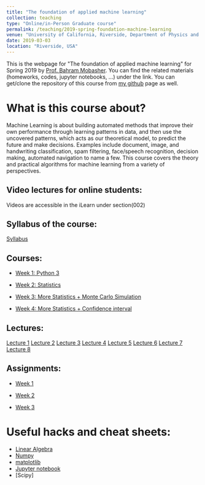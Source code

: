 ```yaml
---
title: "The foundation of applied machine learning"
collection: teaching
type: "Online/in-Person Graduate course"
permalink: /teaching/2019-spring-foundation-machine-learning
venue: "University of California, Riverside, Department of Physics and Astronomy"
date: 2019-03-03
location: "Riverside, USA"
---
```


This is the webpage for "The foundation of applied machine learning" for Spring 2019 by [Prof. Bahram Mobasher](http://faculty.ucr.edu/~mobasher/). You can find the related materials (homeworks, codes, jupyter notebooks, ...) under the link. You can get/clone the repository of this course from [my github](https://github.com/abtinshahidi/Foundation_applied_machine_learning) page as well.  


# What is this course about?


Machine Learning is about building automated methods that improve their own performance through learning patterns in data, and then use the uncovered patterns, which acts as our theoretical model, to predict the future and make decisions. Examples include document, image, and handwriting classification, spam filtering, face/speech recognition, decision making, automated navigation to name a few. This course covers the theory and practical algorithms for machine learning from a variety of perspectives.

## Video lectures for online students:
Videos are accessible in the iLearn under section(002)


## Syllabus of the course:
[Syllabus](https://abtinshahidi.github.io/files/Syllabus.pdf)


## Courses:
* [Week 1: Python 3](https://abtinshahidi.github.io/teaching/2019-spring-foundation-machine-learning/week1)  

* [Week 2: Statistics](https://abtinshahidi.github.io/teaching/2019-spring-foundation-machine-learning/week2)  

* [Week 3: More Statistics + Monte Carlo Simulation](https://abtinshahidi.github.io/teaching/2019-spring-foundation-machine-learning/week3)


* [Week 4: More Statistics + Confidence interval](https://abtinshahidi.github.io/teaching/2019-spring-foundation-machine-learning/week4)


## Lectures:
[Lecture 1](https://abtinshahidi.github.io/files/lecture1.pdf)
[Lecture 2](https://abtinshahidi.github.io/files/lecture2.pdf)
[Lecture 3](https://abtinshahidi.github.io/files/lecture3.pdf)
[Lecture 4](https://abtinshahidi.github.io/files/lecture4.pdf)
[Lecture 5](https://abtinshahidi.github.io/files/lecture5.pdf)
[Lecture 6](https://abtinshahidi.github.io/files/lecture6.pdf)
[Lecture 7](https://abtinshahidi.github.io/files/lecture7.pdf)
[Lecture 8](https://abtinshahidi.github.io/files/lecture8.pptx)

## Assignments:
* [Week 1](https://abtinshahidi.github.io/files/week1.pdf)


* [Week 2](https://abtinshahidi.github.io/files/week2.pdf)


* [Week 3](https://abtinshahidi.github.io/files/week3.pdf)

<!-- ## Projects: -->


# Useful hacks and cheat sheets:
* [Linear Algebra](https://abtinshahidi.github.io/files/linearAlgebra-cheatsheet.pdf)
* [Numpy](https://abtinshahidi.github.io/files/numpy-cheatsheet.pdf)
* [matplotlib](https://abtinshahidi.github.io/files/matplotlib-cheatsheet.pdf)
* [Jupyter notebook](https://abtinshahidi.github.io/files/notebook-cheatsheet.pdf)
* [Scipy]
<!-- # Related materials: -->

